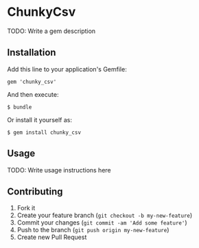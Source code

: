 # ChunkyCsv

TODO: Write a gem description

## Installation

Add this line to your application's Gemfile:

    gem 'chunky_csv'

And then execute:

    $ bundle

Or install it yourself as:

    $ gem install chunky_csv

## Usage

TODO: Write usage instructions here

## Contributing

1. Fork it
2. Create your feature branch (`git checkout -b my-new-feature`)
3. Commit your changes (`git commit -am 'Add some feature'`)
4. Push to the branch (`git push origin my-new-feature`)
5. Create new Pull Request
